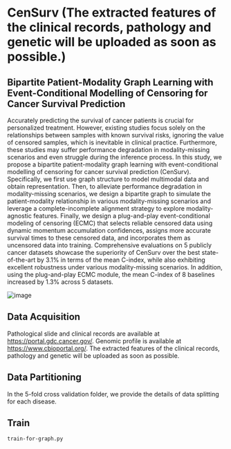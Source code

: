 # CenSurv (The extracted features of the clinical records, pathology and genetic will be uploaded as soon as possible.)
## Bipartite Patient-Modality Graph Learning with Event-Conditional Modelling of Censoring for Cancer Survival Prediction
Accurately predicting the survival of cancer patients is crucial for personalized treatment. However, existing studies focus solely on the relationships between samples with known survival risks, ignoring the value of censored samples, which is inevitable in clinical practice. Furthermore, these studies may suffer performance degradation in modality-missing scenarios and even struggle during the inference process. In this study, we propose a bipartite patient-modality graph learning with event-conditional modelling of censoring for cancer survival prediction (CenSurv). Specifically, we first use graph structure to model multimodal data and obtain representation. Then, to alleviate performance degradation in modality-missing scenarios, we design a bipartite graph to simulate the patient-modality relationship in various modality-missing scenarios and leverage a complete-incomplete alignment strategy to explore modality-agnostic features. Finally, we design a plug-and-play event-conditional modeling of censoring (ECMC) that selects reliable censored data using dynamic momentum accumulation confidences, assigns more accurate survival times to these censored data, and incorporates them as uncensored data into training. Comprehensive evaluations on 5 publicly cancer datasets showcase the superiority of CenSurv over the best state-of-the-art by 3.1% in terms of the mean C-index, while also exhibiting excellent robustness under various modality-missing scenarios. In addition, using the plug-and-play ECMC module, the mean C-index of 8 baselines increased by 1.3% across 5 datasets.

![image](https://github.com/user-attachments/assets/d021d1a1-493c-411e-b918-d4ff1d8cc98e)

## Data Acquisition
Pathological slide and clinical records are available at https://portal.gdc.cancer.gov/. Genomic profile is available at https://www.cbioportal.org/.
The extracted features of the clinical records, pathology and genetic will be uploaded as soon as possible.

## Data Partitioning
In the 5-fold cross validation folder, we provide the details of data splitting for each disease.

## Train
```
train-for-graph.py
```




